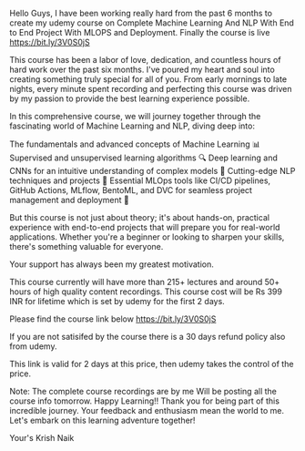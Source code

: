 Hello Guys, I have been working really hard from the past 6 months to create my udemy course on Complete Machine Learning And NLP With End to End Project With MLOPS and Deployment. Finally the course is live https://bit.ly/3V0S0jS

This course has been a labor of love, dedication, and countless hours of hard work over the past six months. I've poured my heart and soul into creating something truly special for all of you. From early mornings to late nights, every minute spent recording and perfecting this course was driven by my passion to provide the best learning experience possible.

In this comprehensive course, we will journey together through the fascinating world of Machine Learning and NLP, diving deep into:

The fundamentals and advanced concepts of Machine Learning 📊 Supervised and unsupervised learning algorithms 🔍 Deep learning and CNNs for an intuitive understanding of complex models 🤖 Cutting-edge NLP techniques and projects 📝 Essential MLOps tools like CI/CD pipelines, GitHub Actions, MLflow, BentoML, and DVC for seamless project management and deployment 🚀

But this course is not just about theory; it's about hands-on, practical experience with end-to-end projects that will prepare you for real-world applications. Whether you're a beginner or looking to sharpen your skills, there's something valuable for everyone.

Your support has always been my greatest motivation.

This course currently will have more than 215+ lectures and around 50+ hours of high quality content recordings. This course cost will be Rs 399 INR for lifetime which is set by udemy for the first 2 days.

Please find the course link below https://bit.ly/3V0S0jS

If you are not satisifed by the course there is a 30 days refund policy also from udemy.

This link is valid for 2 days at this price, then udemy takes the control of the price.

Note: The complete course recordings are by me Will be posting all the course info tomorrow. Happy Learning!! Thank you for being part of this incredible journey. Your feedback and enthusiasm mean the world to me. Let's embark on this learning adventure together!

Your's Krish Naik